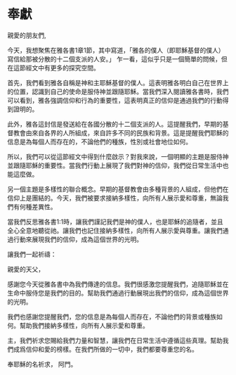 # 奉獻

親愛的朋友們,

今天，我想聚焦在雅各書1章1節，其中寫道，「雅各的僕人（即耶穌基督的僕人）寫信給那被分散的十二個支派的人安。」 乍一看，這似乎只是一個簡單的問候，但在這節經文中有更多的探究空間。

首先，我們看到雅各自稱是神和主耶穌基督的僕人。這表明雅各明白自己在世界上的位置，認識到自己的使命是服侍神並跟隨耶穌。當我們深入閱讀雅各書時，我們可以看到，雅各強調信仰和行為的重要性，這表明真正的信仰是通過我們的行動得到證明的。

此外，雅各這封信是發送給在各國分散的十二個支派的人。這提醒我們，早期的基督教會由來自各界的人所組成，來自許多不同的民族和背景。這是提醒我們耶穌的信息是為每個人而存在的，不論他們的種族，性別或社會地位如何。

所以，我們可以從這節經文中得到什麼啟示？對我來說，一個明顯的主題是服侍神並跟隨耶穌的重要性。當我們行動上展現了我們對神的信仰，我們從日常生活中也能這麼做。

另一個主題是多樣性的聯合概念。早期的基督教會由多種背景的人組成，但他們在信仰上是團結的。今天，我們被要求接納多樣性，向所有人展示愛和尊重，無論我們有何種差異性。

當我們反思雅各書1:1時，讓我們謹記我們是神的僕人，也是耶穌的追隨者，並且全心全意地聽從祂。讓我們也記住接納多樣性，向所有人展示愛與尊重。讓我們通過行動來展現我們的信仰，成為這個世界的光明。

讓我們一起祈禱：

親愛的天父，

感謝您今天從雅各書中為我們傳達的信息。我們很感激您提醒我們，追隨耶穌並在生命中服侍您是我們的目的。幫助我們通過行動展現出我們的信仰，成為這個世界的光明。

我們也感謝您提醒我們，您的信息是為每個人而存在，不論他們的背景或種族如何。幫助我們接納多樣性，向所有人展示愛和尊重。

主，我們祈求您賜給我們力量和智慧，讓我們在日常生活中遵循這些真理。幫助我們成爲信仰和愛的榜樣。在我們所做的一切中，我們都要尊重您的名。

奉耶穌的名祈求，
阿門。